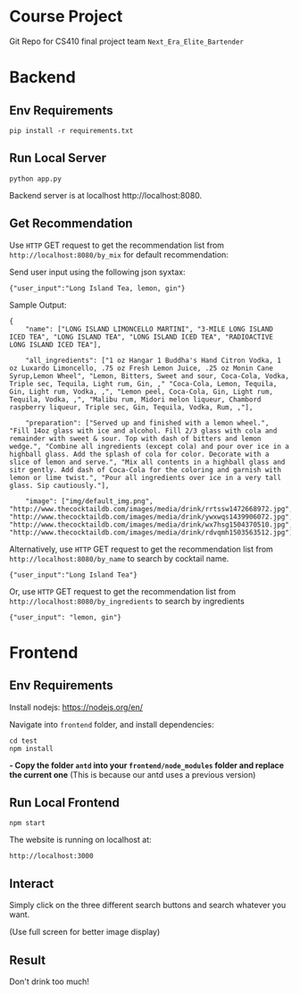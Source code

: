 # Course Project

Git Repo for CS410 final project team `Next_Era_Elite_Bartender`

# Backend

## Env Requirements

```
pip install -r requirements.txt
```

## Run Local Server
```
python app.py
```

Backend server is at localhost http://localhost:8080.

## Get Recommendation

Use ```HTTP``` GET request to get the recommendation list from ```http://localhost:8080/by_mix``` for default recommendation:

Send user input using the following json syxtax:
```
{"user_input":"Long Island Tea, lemon, gin"}
```

Sample Output:

```
{
    "name": ["LONG ISLAND LIMONCELLO MARTINI", "3-MILE LONG ISLAND ICED TEA", "LONG ISLAND TEA", "LONG ISLAND ICED TEA", "RADIOACTIVE LONG ISLAND ICED TEA"], 

    "all_ingredients": ["1 oz Hangar 1 Buddha's Hand Citron Vodka, 1 oz Luxardo Limoncello, .75 oz Fresh Lemon Juice, .25 oz Monin Cane Syrup,Lemon Wheel", "Lemon, Bitters, Sweet and sour, Coca-Cola, Vodka, Triple sec, Tequila, Light rum, Gin, ," "Coca-Cola, Lemon, Tequila, Gin, Light rum, Vodka, ,", "Lemon peel, Coca-Cola, Gin, Light rum, Tequila, Vodka, ,", "Malibu rum, Midori melon liqueur, Chambord raspberry liqueur, Triple sec, Gin, Tequila, Vodka, Rum, ,"], 
    
    "preparation": ["Served up and finished with a lemon wheel.", "Fill 14oz glass with ice and alcohol. Fill 2/3 glass with cola and remainder with sweet & sour. Top with dash of bitters and lemon wedge.", "Combine all ingredients (except cola) and pour over ice in a highball glass. Add the splash of cola for color. Decorate with a slice of lemon and serve.", "Mix all contents in a highball glass and sitr gently. Add dash of Coca-Cola for the coloring and garnish with lemon or lime twist.", "Pour all ingredients over ice in a very tall glass. Sip cautiously."],

    "image": ["img/default_img.png", "http://www.thecocktaildb.com/images/media/drink/rrtssw1472668972.jpg", "http://www.thecocktaildb.com/images/media/drink/ywxwqs1439906072.jpg", "http://www.thecocktaildb.com/images/media/drink/wx7hsg1504370510.jpg", "http://www.thecocktaildb.com/images/media/drink/rdvqmh1503563512.jpg"]}
```

Alternatively, use ```HTTP``` GET request to get the recommendation list from ```http://localhost:8080/by_name``` to search by cocktail name. 
```
{"user_input":"Long Island Tea"}
```

Or, use ```HTTP``` GET request to get the recommendation list from ```http://localhost:8080/by_ingredients``` to search by ingredients
```
{"user_input": "lemon, gin"}
```

# Frontend 

## Env Requirements
Install nodejs: https://nodejs.org/en/

Navigate into ```frontend``` folder, and install dependencies:
```
cd test
npm install
```

**- Copy the folder ```antd``` into your ```frontend/node_modules``` folder and replace the current one** (This is because our antd uses a previous version)

## Run Local Frontend
```
npm start
```

The website is running on localhost at:
```
http://localhost:3000
```

## Interact
Simply click on the three different search buttons and search whatever you want.

(Use full screen for better image display)

## Result
Don't drink too much!

